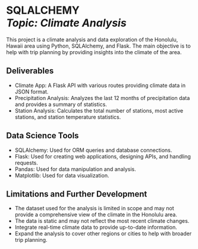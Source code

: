 <h1 align="left">SQLALCHEMY<br><i>Topic: Climate Analysis</i> </h1> 

<p>This project is a climate analysis and data exploration of the Honolulu, Hawaii area using Python, SQLAlchemy, and Flask. The main objective is to help with trip planning by providing insights into the climate of the area.</p>

## Deliverables

- Climate App: A Flask API with various routes providing climate data in JSON format.
- Precipitation Analysis: Analyzes the last 12 months of precipitation data and provides a summary of statistics.
- Station Analysis: Calculates the total number of stations, most active stations, and station temperature statistics.

## Data Science Tools

- SQLAlchemy: Used for ORM queries and database connections.
- Flask: Used for creating web applications, designing APIs, and handling requests.
- Pandas: Used for data manipulation and analysis.
- Matplotlib: Used for data visualization.

## Limitations and Further Development

- The dataset used for the analysis is limited in scope and may not provide a comprehensive view of the climate in the Honolulu area.
- The data is static and may not reflect the most recent climate changes.
- Integrate real-time climate data to provide up-to-date information.
- Expand the analysis to cover other regions or cities to help with broader trip planning.




